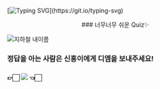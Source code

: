 [![Typing SVG](https://readme-typing-svg.herokuapp.com?color=FF3399&size=20&multiline=true&width=600&height=30&lines=Hello+I'm+SinHeung!)](https://git.io/typing-svg)
<p align="center">
  ### 너무너무 쉬운 Quiz✨

  
![지하철 내이름](https://user-images.githubusercontent.com/80873447/168861634-f146df8b-24ad-4a6d-a3dc-b8e258732025.png)

  ### 정답을 아는 사람은 신흥이에게 디엠을 보내주세요!
### 👉🏻 <a href="https://www.instagram.com/hlneung/"><img src="https://img.shields.io/badge/Instagram-E4405F?style=flat-square&logo=Instagram&logoColor=white&link=https://www.instagram.com/hlneung/"/></a> 👈🏻
</p>

